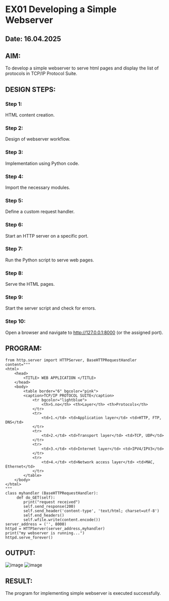 # EX01 Developing a Simple Webserver
## Date: 16.04.2025

## AIM:
To develop a simple webserver to serve html pages and display the list of protocols in TCP/IP Protocol Suite.

## DESIGN STEPS:
### Step 1: 
HTML content creation.

### Step 2:
Design of webserver workflow.

### Step 3:
Implementation using Python code.

### Step 4:
Import the necessary modules.

### Step 5:
Define a custom request handler.

### Step 6:
Start an HTTP server on a specific port.

### Step 7:
Run the Python script to serve web pages.

### Step 8:
Serve the HTML pages.

### Step 9:
Start the server script and check for errors.

### Step 10:
Open a browser and navigate to http://127.0.0.1:8000 (or the assigned port).

## PROGRAM:
```
from http.server import HTTPServer, BaseHTTPRequestHandler 
content="""
<html>
    <head>
        <TITLE> WEB APPLICATION </TITLE>
    </head>
    <body>
        <table border="6" bgcolor="pink">
        <caption>TCP/IP PROTOCOL SUITE</caption>
            <tr bgcolor="lightblue">
                <th>S.no</th> <th>Layer</th> <th>Protocols</th>
            </tr>
            <tr>
                <td>1.</td> <td>Application layer</td> <td>HTTP, FTP, DNS</td>
            </tr>
            <tr>
                <td>2.</td> <td>Transport layer</td> <td>TCP, UDP</td>
            </tr>
            <tr>
                <td>3.</td> <td>Internet layer</td> <td>IPV4/IPV3</td>
            </tr>
            <tr>
                <td>4.</td> <td>Network access layer</td> <td>MAC, Ethernet</td>
            </tr>
        </table>
    </body>
</html>
"""
class myhandler (BaseHTTPRequestHandler):
     def do_GET(self):
        print("request received") 
        self.send_response(200)
        self.send_header('content-type', 'text/html; charset=utf-8')
        self.end_headers()
        self.wfile.write(content.encode())
server_address = ('', 8000)
httpd = HTTPServer(server_address,myhandler)
print("my webserver is running...")
httpd.serve_forever()
```
## OUTPUT:
![image](https://github.com/user-attachments/assets/6044de56-6377-4ab5-b08f-541ce47d0e96)
![image](https://github.com/user-attachments/assets/c350e208-e6eb-4ce0-a21a-02c6400f6249)

## RESULT:
The program for implementing simple webserver is executed successfully.
